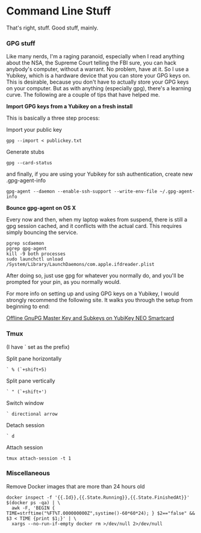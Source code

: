 # Command Line Stuff

That's right, stuff. Good stuff, mainly.

### GPG stuff

Like many nerds, I'm a raging paranoid, especially when I read anything
about the NSA, the Supreme Court telling the FBI sure, you can hack anybody's
computer, without a warrant. No problem, have at it. So I use a Yubikey,
which is a hardware device that you can store your GPG keys on. This is
desirable, because you don't have to actually store your GPG keys on your
computer. But as with anything (especially gpg), there's a learning curve.
The following are a couple of tips that have helped me.

**Import GPG keys from a Yubikey on a fresh install**

This is basically a three step process:

Import your public key

    gpg --import < publickey.txt

Generate stubs

    gpg --card-status

and finally, if you are using your Yubikey for ssh authentication, create 
new .gpg-agent-info

    gpg-agent --daemon --enable-ssh-support --write-env-file ~/.gpg-agent-info

**Bounce gpg-agent on OS X**

Every now and then, when my laptop wakes from suspend, there is still a
gpg session cached, and it conflicts with the actual card. This requires
simply bouncing the service. 

    pgrep scdaemon
    pgrep gpg-agent
    kill -9 both processes
    sudo launchctl unload /System/Library/LaunchDaemons/com.apple.ifdreader.plist

After doing so, just use gpg for whatever you normally do, and you'll be
prompted for your pin, as you normally would.

For more info on setting up and using GPG keys on a Yubikey, I would 
strongly recommend the following site. It walks you through the setup from
beginning to end:

[Offline GnuPG Master Key and Subkeys on YubiKey NEO Smartcard](https://blog.josefsson.org/2014/06/23/offline-gnupg-master-key-and-subkeys-on-yubikey-neo-smartcard/)

### Tmux

(I have ` set as the prefix)

Split pane horizontally

    ` % (`+shift+5)

Split pane vertically 

    ` " (`+shift+')

Switch window

    ` directional arrow
    
Detach session

    ` d
    
Attach session

    tmux attach-session -t 1

### Miscellaneous 

Remove Docker images that are more than 24 hours old

    docker inspect -f '{{.Id}},{{.State.Running}},{{.State.FinishedAt}}' $(docker ps -qa) | \
      awk -F, 'BEGIN { TIME=strftime("%FT%T.000000000Z",systime()-60*60*24); } $2=="false" && $3 < TIME {print $1;}' | \
      xargs --no-run-if-empty docker rm >/dev/null 2>/dev/null